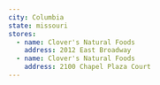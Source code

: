 ```yaml
---
city: Columbia
state: missouri
stores:
  - name: Clover's Natural Foods
    address: 2012 East Broadway
  - name: Clover's Natural Foods
    address: 2100 Chapel Plaza Court
---
```

